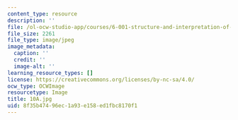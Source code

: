 ```yaml
---
content_type: resource
description: ''
file: /ol-ocw-studio-app/courses/6-001-structure-and-interpretation-of-computer-programs-spring-2005/8f35b47496ec1a93e158ed1fbc8170f1_10A.jpg
file_size: 2261
file_type: image/jpeg
image_metadata:
  caption: ''
  credit: ''
  image-alt: ''
learning_resource_types: []
license: https://creativecommons.org/licenses/by-nc-sa/4.0/
ocw_type: OCWImage
resourcetype: Image
title: 10A.jpg
uid: 8f35b474-96ec-1a93-e158-ed1fbc8170f1
---
```

